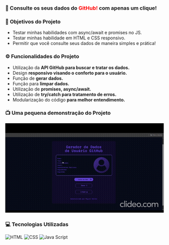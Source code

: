 ### 🎲 Consulte os seus dados do <strong style = "color: red">GitHub!</strong> com apenas um clique!

### 📍 <strong>Objetivos do Projeto</strong>
<ul>
    <li>Testar minhas habilidades com async/await e promises no JS.</li>
    <li>Testar minhas habilidade em HTML e CSS responsivo.</li>
    <li>Permitir que você consulte seus dados de maneira simples e prática!</li>
</ul>

### ⚙ <strong>Funcionalidades do Projeto</strong>
<ul>
    <li>Utilização da <strong>API GitHub para buscar e tratar os dados.</strong></li>
    <li>Design <strong>responsivo visando o conforto para o usuário.</strong></li>
    <li>Função de <strong>gerar dados.</strong></li>
    <li>Função para <strong>limpar dados.</strong></li>
    <li>Utilização de <strong>promises, async/await.</strong></li>
    <li>Utilização de <strong>try/catch para tratamento de erros.</strong></li>
    <li>Modularização do código <strong>para melhor entendimento.</strong></li>
</ul>

### 📺 Uma pequena demonstração do Projeto
![Pequena Demonstração](./assets/demo.gif)


### 💻 Tecnologias Utilizadas

<div style = "display: inline-block;">
<img style = "text-align: center;" alt="HTML" src= "https://img.shields.io/badge/HTML5-E34F26?style=for-the-badge&logo=html5&logoColor=white">
<img style = "text-align: center;" alt="CSS" src= "https://img.shields.io/badge/CSS3-1572B6?style=for-the-badge&logo=css3&logoColor=white">
<img style = "text-align: center;" alt="Java Script" src= "https://img.shields.io/badge/JavaScript-F7DF1E?style=for-the-badge&logo=javascript&logoColor=black">
</div>

